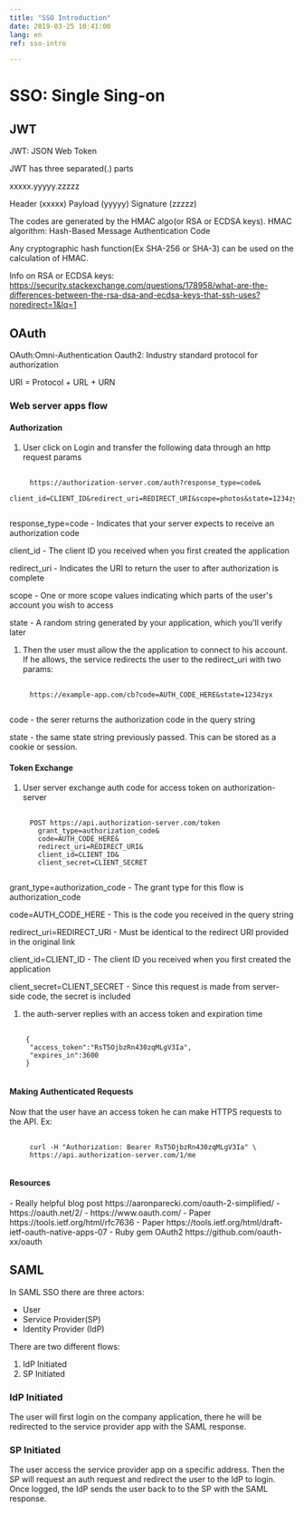 ```yaml
---
title: "SSO Introduction"
date: 2019-03-25 10:41:00
lang: en
ref: sso-intro

---
```

<h1>SSO: Single Sing-on</h1>

<h2>JWT</h2>

 JWT: JSON Web Token

 JWT has three separated(.) parts

 xxxxx.yyyyy.zzzzz

 Header (xxxxx)
 Payload (yyyyy)
 Signature (zzzzz)

 The codes are generated by the HMAC algo(or RSA or ECDSA keys).
 HMAC algorithm: Hash-Based Message Authentication Code

 Any cryptographic hash function(Ex SHA-256 or SHA-3) can be used on the calculation of HMAC.

 Info on RSA or ECDSA keys:
 https://security.stackexchange.com/questions/178958/what-are-the-differences-between-the-rsa-dsa-and-ecdsa-keys-that-ssh-uses?noredirect=1&lq=1

<h2>OAuth</h2>

 OAuth:Omni-Authentication
 Oauth2: Industry standard protocol for authorization

 URI = Protocol + URL + URN

 <h3>Web server apps flow</h3>
  <h4>Authorization</h4>

   1. User click on Login and transfer the following data through an http request params

   <pre>
    <code>
     https://authorization-server.com/auth?response_type=code&
      client_id=CLIENT_ID&redirect_uri=REDIRECT_URI&scope=photos&state=1234zyx
    </code></pre>

   response_type=code - Indicates that your server expects to receive an authorization code

   client_id - The client ID you received when you first created the application

   redirect_uri - Indicates the URI to return the user to after authorization is complete

   scope - One or more scope values indicating which parts of the user's account you wish to access

   state - A random string generated by your application, which you'll verify later

   1. Then the user must allow the the application to connect to his account. If he allows, the service redirects the user to the redirect_uri with two params:

   <pre>
    <code>
     https://example-app.com/cb?code=AUTH_CODE_HERE&state=1234zyx
    </code></pre>

   code - the serer returns the authorization code in the query string

   state - the same state string previously passed. This can be stored as a cookie or session.

   <h4>Token Exchange</h4>

   1. User server exchange auth code for access token on authorization-server

   <pre>
    <code>
     POST https://api.authorization-server.com/token
       grant_type=authorization_code&
       code=AUTH_CODE_HERE&
       redirect_uri=REDIRECT_URI&
       client_id=CLIENT_ID&
       client_secret=CLIENT_SECRET
   </code></pre>

   grant_type=authorization_code - The grant type for this flow is authorization_code

   code=AUTH_CODE_HERE - This is the code you received in the query string

   redirect_uri=REDIRECT_URI - Must be identical to the redirect URI provided in the original link

   client_id=CLIENT_ID - The client ID you received when you first created the application

   client_secret=CLIENT_SECRET - Since this request is made from server-side code, the secret is included

   1. the auth-server replies with an access token and expiration time

   <pre>
    <code>
    {
     "access_token":"RsT5OjbzRn430zqMLgV3Ia",
     "expires_in":3600
    }
   </code></pre>

  <h4>Making Authenticated Requests</h4>

   Now that the user have an access token he can make HTTPS requests to the API. Ex:

   <pre>
    <code>
     curl -H "Authorization: Bearer RsT5OjbzRn430zqMLgV3Ia" \
     https://api.authorization-server.com/1/me
   </code></pre>

  <h4>Resources</h4>
   - Really helpful blog post https://aaronparecki.com/oauth-2-simplified/
   - https://oauth.net/2/
   - https://www.oauth.com/
   - Paper  https://tools.ietf.org/html/rfc7636
   - Paper https://tools.ietf.org/html/draft-ietf-oauth-native-apps-07
   - Ruby gem OAuth2 https://github.com/oauth-xx/oauth

<h2>SAML</h2>

In SAML SSO there are three actors:

- User
- Service Provider(SP)
- Identity Provider (IdP)

There are two different flows:

1. IdP Initiated
2. SP Initiated

<h3>IdP Initiated</h3>
 The user will first login on the company application, there he will be redirected to the service provider app with the SAML response.

<h3>SP Initiated</h3>
 The user access the service provider app on a specific address. Then the SP will request an auth request and redirect the user to the IdP to login. Once logged, the IdP sends the user back to to the SP with the SAML response.

